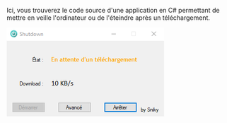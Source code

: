 Ici, vous trouverez le code source d'une application en C# permettant de mettre en veille l'ordinateur ou de l'éteindre après un téléchargement.

![alt text](https://raw.githubusercontent.com/Sniky83/Shutdown/master/form1.png)
